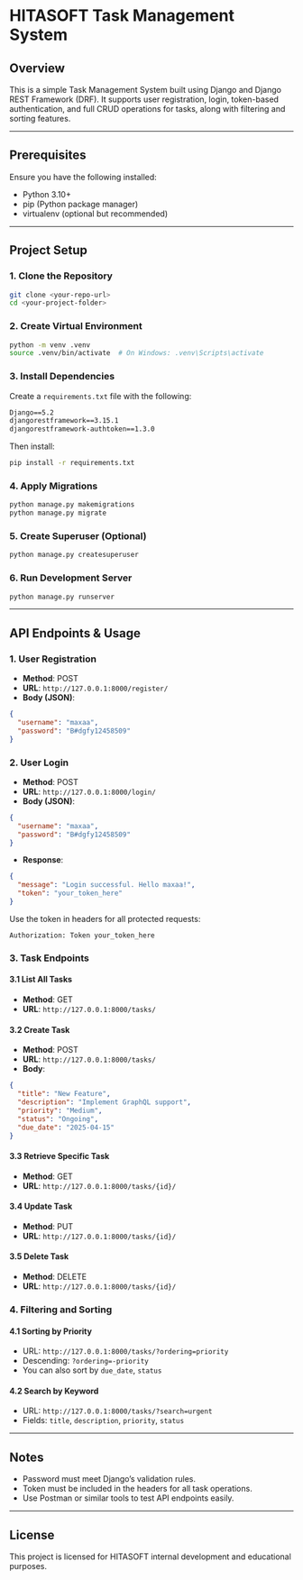 # HITASOFT Task Management System 

## Overview
This is a simple Task Management System built using Django and Django REST Framework (DRF). It supports user registration, login, token-based authentication, and full CRUD operations for tasks, along with filtering and sorting features.

---

## Prerequisites

Ensure you have the following installed:
- Python 3.10+
- pip (Python package manager)
- virtualenv (optional but recommended)

---

## Project Setup

### 1. Clone the Repository
```bash
git clone <your-repo-url>
cd <your-project-folder>
```

### 2. Create Virtual Environment
```bash
python -m venv .venv
source .venv/bin/activate  # On Windows: .venv\Scripts\activate
```

### 3. Install Dependencies
Create a `requirements.txt` file with the following:
```txt
Django==5.2
djangorestframework==3.15.1
djangorestframework-authtoken==1.3.0
```
Then install:
```bash
pip install -r requirements.txt
```

### 4. Apply Migrations
```bash
python manage.py makemigrations
python manage.py migrate
```

### 5. Create Superuser (Optional)
```bash
python manage.py createsuperuser
```

### 6. Run Development Server
```bash
python manage.py runserver
```

---

## API Endpoints & Usage

### 1. User Registration
- **Method**: POST  
- **URL**: `http://127.0.0.1:8000/register/`  
- **Body (JSON)**:
```json
{
  "username": "maxaa",
  "password": "B#dgfy12458509"
}
```

### 2. User Login
- **Method**: POST  
- **URL**: `http://127.0.0.1:8000/login/`  
- **Body (JSON)**:
```json
{
  "username": "maxaa",
  "password": "B#dgfy12458509"
}
```
- **Response**:
```json
{
  "message": "Login successful. Hello maxaa!",
  "token": "your_token_here"
}
```

Use the token in headers for all protected requests:
```
Authorization: Token your_token_here
```

### 3. Task Endpoints

#### 3.1 List All Tasks
- **Method**: GET  
- **URL**: `http://127.0.0.1:8000/tasks/`

#### 3.2 Create Task
- **Method**: POST  
- **URL**: `http://127.0.0.1:8000/tasks/`  
- **Body**:
```json
{
  "title": "New Feature",
  "description": "Implement GraphQL support",
  "priority": "Medium",
  "status": "Ongoing",
  "due_date": "2025-04-15"
}
```

#### 3.3 Retrieve Specific Task
- **Method**: GET  
- **URL**: `http://127.0.0.1:8000/tasks/{id}/`

#### 3.4 Update Task
- **Method**: PUT  
- **URL**: `http://127.0.0.1:8000/tasks/{id}/`

#### 3.5 Delete Task
- **Method**: DELETE  
- **URL**: `http://127.0.0.1:8000/tasks/{id}/`

### 4. Filtering and Sorting

#### 4.1 Sorting by Priority
- URL: `http://127.0.0.1:8000/tasks/?ordering=priority`
- Descending: `?ordering=-priority`
- You can also sort by `due_date`, `status`

#### 4.2 Search by Keyword
- URL: `http://127.0.0.1:8000/tasks/?search=urgent`
- Fields: `title`, `description`, `priority`, `status`



---

## Notes
- Password must meet Django’s validation rules.
- Token must be included in the headers for all task operations.
- Use Postman or similar tools to test API endpoints easily.

---

## License
This project is licensed for HITASOFT internal development and educational purposes.

